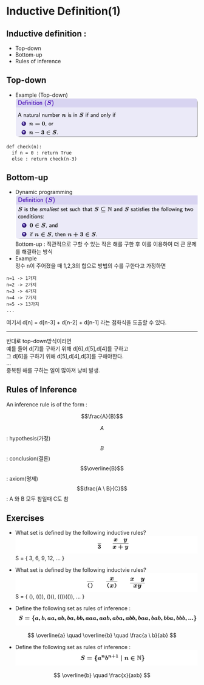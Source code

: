 # Inductive Definition(1)

## Inductive definition :
- Top-down
- Bottom-up
- Rules of inference



## Top-down
- Example (Top-down)
![image](../img/prog_lang/top-down.png)
~~~<python>
def check(n):
  if n = 0 : return True
  else : return check(n-3)
~~~

## Bottom-up
- Dynamic programming
![image](../img/prog_lang/bottom-up.png)
Bottom-up : 직관적으로 구할 수 있는 작은 해를 구한 후 이를 이용하여 더 큰 문제를 해결하는 방식
- Example<br>
정수 n이 주어졌을 때 1,2,3의 합으로 방법의 수를 구한다고 가정하면
~~~<python>
n=1 -> 1가지
n=2 -> 2가지
n=3 -> 4가지
n=4 -> 7가지
n=5 -> 13가지
...
~~~
여기서 d[n] = d[n-3] + d[n-2] + d[n-1] 라는 점화식을 도출할 수 있다.<br>
<hr>
반대로 top-down방식이라면<br>
예를 들어 d[7]를 구하기 위해 d[6],d[5],d[4]를 구하고<br>
그 d[6]을 구하기 위해 d[5],d[4],d[3]를 구해야한다.<br>
...<br>
중복된 해를 구하는 일이 많아져 낭비 발생.<br>


## Rules of Inference
An inference rule is of the form :

$$\frac{A}{B}$$

$${A}$$ : hypothesis(가정)<br>
$${B}$$ : conclusion(결론)<br>
$$\overline{B}$$ : axiom(명제)<br>
$$\frac{A \ B}{C}$$ : A 와 B 모두 참일때 C도 참<br>

## Exercises
- What set is defined by the following inductive rules?
![image](../img/prog_lang/exercise1.png)
S = { 3, 6, 9, 12, ... }

- What set is defined by the following inductvie rules?
![image](../img/prog_lang/exercise2.png)
S = { (), (()), ()(), (())(()), ... }

- Define the following set as rules of inference :
![image](../img/prog_lang/exercise3.png)

$$ \overline{a} \quad \overline{b} \quad \frac{a \ b}{ab} $$

- Define the following set as rules of inference :
![image](../img/prog_lang/exercise4.png)

$$ \overline{b} \quad \frac{x}{axb} $$